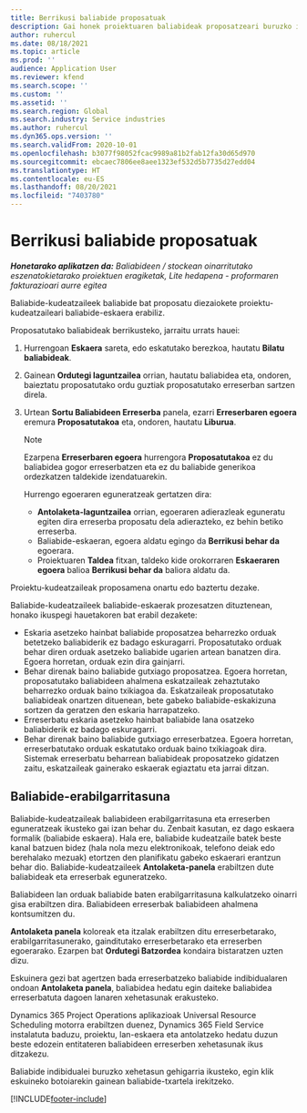 ```yaml
---
title: Berrikusi baliabide proposatuak
description: Gai honek proiektuaren baliabideak proposatzeari buruzko informazioa ematen du.
author: ruhercul
ms.date: 08/18/2021
ms.topic: article
ms.prod: ''
audience: Application User
ms.reviewer: kfend
ms.search.scope: ''
ms.custom: ''
ms.assetid: ''
ms.search.region: Global
ms.search.industry: Service industries
ms.author: ruhercul
ms.dyn365.ops.version: ''
ms.search.validFrom: 2020-10-01
ms.openlocfilehash: b3077f98052fcac9989a81b2fab12fa30d65d970
ms.sourcegitcommit: ebcaec7806ee8aee1323ef532d5b7735d27edd04
ms.translationtype: HT
ms.contentlocale: eu-ES
ms.lasthandoff: 08/20/2021
ms.locfileid: "7403780"
---
```

# <a name="review-proposed-resources"></a>Berrikusi baliabide proposatuak

_**Honetarako aplikatzen da:** Baliabideen / stockean oinarritutako eszenatokietarako proiektuen eragiketak, Lite hedapena - proformaren fakturazioari aurre egitea_

Baliabide-kudeatzaileek baliabide bat proposatu diezaiokete proiektu-kudeatzaileari baliabide-eskaera erabiliz.

Proposatutako baliabideak berrikusteko, jarraitu urrats hauei:

1. Hurrengoan **Eskaera** sareta, edo eskatutako berezkoa, hautatu **Bilatu baliabideak**.
2. Gainean **Ordutegi laguntzailea** orrian, hautatu baliabidea eta, ondoren, baieztatu proposatutako ordu guztiak proposatutako erreserban sartzen direla.
3. Urtean **Sortu Baliabideen Erreserba** panela, ezarri **Erreserbaren egoera** eremura **Proposatutakoa** eta, ondoren, hautatu **Liburua**.

    > [!NOTE]
    > Ezarpena **Erreserbaren egoera** hurrengora **Proposatutakoa** ez du baliabidea gogor erreserbatzen eta ez du baliabide generikoa ordezkatzen taldekide izendatuarekin.

    Hurrengo egoeraren eguneratzeak gertatzen dira:

    - **Antolaketa-laguntzailea** orrian, egoeraren adierazleak eguneratu egiten dira erreserba proposatu dela adierazteko, ez behin betiko erreserba.
    - Baliabide-eskaeran, egoera aldatu egingo da **Berrikusi behar da** egoerara.
    - Proiektuaren **Taldea** fitxan, taldeko kide orokorraren **Eskaeraren egoera** balioa **Berrikusi behar da** baliora aldatu da.

Proiektu-kudeatzaileak proposamena onartu edo baztertu dezake.

Baliabide-kudeatzaileek baliabide-eskaerak prozesatzen dituztenean, honako ikuspegi hauetakoren bat erabil dezakete:

- Eskaria asetzeko hainbat baliabide proposatzea beharrezko orduak betetzeko baliabiderik ez badago eskuragarri. Proposatutako orduak behar diren orduak asetzeko baliabide ugarien artean banatzen dira. Egoera horretan, orduak ezin dira gainjarri.
- Behar direnak baino baliabide gutxiago proposatzea. Egoera horretan, proposatutako baliabideen ahalmena eskatzaileak zehaztutako beharrezko orduak baino txikiagoa da. Eskatzaileak proposatutako baliabideak onartzen dituenean, bete gabeko baliabide-eskakizuna sortzen da geratzen den eskaria harrapatzeko.
- Erreserbatu eskaria asetzeko hainbat baliabide lana osatzeko baliabiderik ez badago eskuragarri.
- Behar direnak baino baliabide gutxiago erreserbatzea. Egoera horretan, erreserbatutako orduak eskatutako orduak baino txikiagoak dira. Sistemak erreserbatu beharrean baliabideak proposatzeko gidatzen zaitu, eskatzaileak gainerako eskaerak egiaztatu eta jarrai ditzan.

## <a name="resource-availability"></a>Baliabide-erabilgarritasuna

Baliabide-kudeatzaileak baliabideen erabilgarritasuna eta erreserben eguneratzeak ikusteko gai izan behar du. Zenbait kasutan, ez dago eskaera formalik (baliabide eskaera). Hala ere, baliabide kudeatzaile batek beste kanal batzuen bidez (hala nola mezu elektronikoak, telefono deiak edo berehalako mezuak) etortzen den planifikatu gabeko eskaerari erantzun behar dio. Baliabide-kudeatzaileek **Antolaketa-panela** erabiltzen dute baliabideak eta erreserbak eguneratzeko.

Baliabideen lan orduak baliabide baten erabilgarritasuna kalkulatzeko oinarri gisa erabiltzen dira. Baliabideen erreserbak baliabideen ahalmena kontsumitzen du.

**Antolaketa panela** koloreak eta itzalak erabiltzen ditu erreserbetarako, erabilgarritasunerako, gainditutako erreserbetarako eta erreserben egoerarako. Ezarpen bat **Ordutegi Batzordea** kondaira bistaratzen uzten dizu.

Eskuinera gezi bat agertzen bada erreserbatzeko baliabide indibidualaren ondoan **Antolaketa panela**, baliabidea hedatu egin daiteke baliabidea erreserbatuta dagoen lanaren xehetasunak erakusteko.

Dynamics 365 Project Operations aplikazioak Universal Resource Scheduling motorra erabiltzen duenez, Dynamics 365 Field Service instalatuta baduzu, proiektu, lan-eskaera eta antolatzeko hedatu duzun beste edozein entitateren baliabideen erreserben xehetasunak ikus ditzakezu.

Baliabide indibidualei buruzko xehetasun gehigarria ikusteko, egin klik eskuineko botoiarekin gainean baliabide-txartela irekitzeko.



[!INCLUDE[footer-include](../includes/footer-banner.md)]
